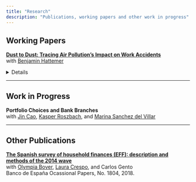 ```yaml
---
title: "Research"
description: "Publications, working papers and other work in progress"
---
```

## Working Papers

[**Dust to Dust: Tracing Air Pollution’s Impact on Work Accidents**](https://papers.ssrn.com/sol3/papers.cfm?abstract_id=4812658) <br>
with [Benjamin Hattemer](https://benjaminhattemer.com/)

  <details>
    <summary> Details </summary>

  This study provides causal estimates of the effect of air pollution on workplace safety using data on the universe of work accidents reported in Spain (2010-2019). We focus on a near-worldwide natural source of air pollution: mineral dust precipitation. Our estimates reveal dust precipitation marginal effects and overall burden on workplace safety are of the same order of magnitude as those of high temperatures. Impacts are widespread, spanning most worker and accident characteristics, and consistent with dust inducing human error across diverse tasks and activities. However, we find null effects for workers at the top quintile of the wage distribution.
    
  ###### Presented at: 24th EAERE Annual Conference, KU Leuven; 39th AIEL Conference, University of Naples Federico II; 10th Atlantic Workshop on Energy and Environmental Economics; Workshop on the Environment, Climate Change and Disasters, Gran Sasso Science Institute; 2nd Young AERNA Day, University of Girona; 1st International Conference of the Georgian Economic Association; Microeconometrics Working Group, EUI; Norges Bank; Institute for Labour Law and Industrial Relations in the European Union

###### Blogpost: [La Fonte](https://lafonte.eui.eu/2024/05/09/dust-to-dust-how-natural-air-pollution-induces-work-accidents/)
  </details> 
    
---

## Work in Progress

**Portfolio Choices and Bank Branches** <br>
with [Jin Cao](https://www.norges-bank.no/en/topics/Research/economists/Cao-Jin/), [Kasper Roszbach](https://sites.google.com/view/kasperroszbach), and [Marina Sanchez del Villar](https://marinasvs.github.io/)

---
## Other Publications

[**The Spanish survey of household finances (EFF): description and methods of the 2014 wave**](https://www.bde.es/f/webbde/SES/Secciones/Publicaciones/PublicacionesSeriadas/DocumentosOcasionales/18/Files/do1804e.pdf) 
 <br>
with [Olympia Bover](https://sites.google.com/site/olympiabover/olympia-bover), [Laura Crespo](https://sites.google.com/site/lauracrespoweb/), and Carlos Gento <br>
Banco de España Ocassional Papers, No. 1804, 2018.
